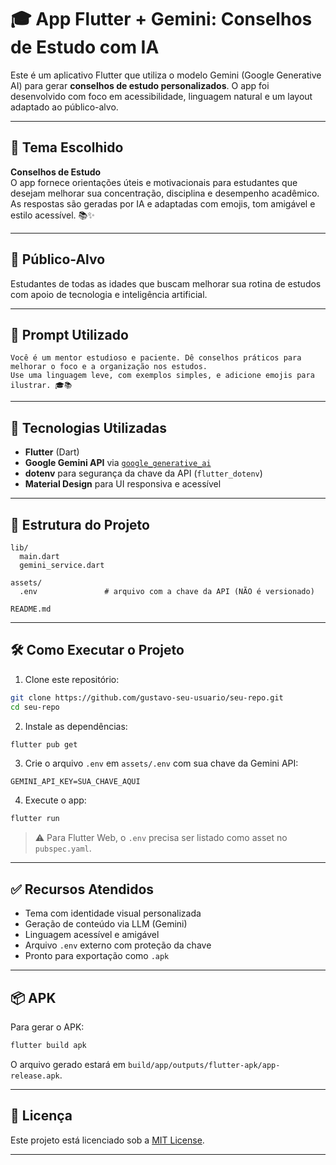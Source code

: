 # 🎓 App Flutter + Gemini: Conselhos de Estudo com IA

Este é um aplicativo Flutter que utiliza o modelo Gemini (Google Generative AI) para gerar **conselhos de estudo personalizados**. O app foi desenvolvido com foco em acessibilidade, linguagem natural e um layout adaptado ao público-alvo.

---

## 🧠 Tema Escolhido

**Conselhos de Estudo**  
O app fornece orientações úteis e motivacionais para estudantes que desejam melhorar sua concentração, disciplina e desempenho acadêmico. As respostas são geradas por IA e adaptadas com emojis, tom amigável e estilo acessível. 📚✨

---

## 👥 Público-Alvo

Estudantes de todas as idades que buscam melhorar sua rotina de estudos com apoio de tecnologia e inteligência artificial.

---

## 📝 Prompt Utilizado

```
Você é um mentor estudioso e paciente. Dê conselhos práticos para melhorar o foco e a organização nos estudos. 
Use uma linguagem leve, com exemplos simples, e adicione emojis para ilustrar. 🎓📚
```

---

## 🚀 Tecnologias Utilizadas

- **Flutter** (Dart)
- **Google Gemini API** via [`google_generative_ai`](https://pub.dev/packages/google_generative_ai)
- **dotenv** para segurança da chave da API (`flutter_dotenv`)
- **Material Design** para UI responsiva e acessível

---

## 📂 Estrutura do Projeto

```
lib/
  main.dart
  gemini_service.dart

assets/
  .env               # arquivo com a chave da API (NÃO é versionado)

README.md
```

---

## 🛠️ Como Executar o Projeto

1. Clone este repositório:

```bash
git clone https://github.com/gustavo-seu-usuario/seu-repo.git
cd seu-repo
```

2. Instale as dependências:

```bash
flutter pub get
```

3. Crie o arquivo `.env` em `assets/.env` com sua chave da Gemini API:

```env
GEMINI_API_KEY=SUA_CHAVE_AQUI
```

4. Execute o app:

```bash
flutter run
```

> ⚠️ Para Flutter Web, o `.env` precisa ser listado como asset no `pubspec.yaml`.

---

## ✅ Recursos Atendidos

- Tema com identidade visual personalizada
- Geração de conteúdo via LLM (Gemini)
- Linguagem acessível e amigável
- Arquivo `.env` externo com proteção da chave
- Pronto para exportação como `.apk`

---

## 📦 APK

Para gerar o APK:

```bash
flutter build apk
```

O arquivo gerado estará em `build/app/outputs/flutter-apk/app-release.apk`.

---

## 📜 Licença

Este projeto está licenciado sob a [MIT License](LICENSE).

---

